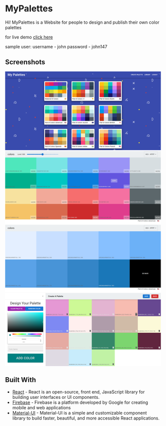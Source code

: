# MyPalettes
Hi!
MyPalettes is a Website for people to design and publish their own color palettes

for live demo [click here](https://my-palettes.web.app/)

sample user:
username - john
password - john147

## Screenshots

![Home Page](screenshots/home.png)
![Palette Page](screenshots/palette.png)
![Single Color Palette Page](screenshots/singleColorPalette.png)
![Create New Palette Page](screenshots/createNewPalette.png)

## Built With

* [React](https://reactjs.org/)  - React is an open-source, front end, JavaScript library for building user interfaces or UI components.
* [Firebase](https://expressjs.com/) - Firebase is a platform developed by Google for creating mobile and web applications 
* [Material-UI](https://material-ui.com/) - Material-UI is a simple and customizable component library to build faster, beautiful, and more accessible React applications. 
